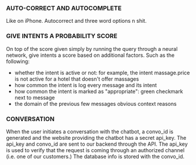 ### AUTO-CORRECT AND AUTOCOMPLETE
Like on iPhone. Autocorrect and three word options n shit.

### GIVE INTENTS A PROBABILITY SCORE
On top of the score given simply by running the query through a
neural network, give intents a score based on additional factors.
Such as the following:
- whether the intent is active or not:
  for example, the intent massage.price is not active
  for a hotel that doesn't offer massages
- how common the intent is
  log every message and its intent
- how common the intent is marked as "appropriate":
  green checkmark next to message
- the domain of the previous few messages
  obvious context reasons

### CONVERSATION
When the user initiates a conversation with the chatbot, a convo_id is generated and the website providing the chatbot has a secret api_key. The api_key and convo_id are sent to our backend through the API. The api_key is used to verify that the request is coming through an authorized channel (i.e. one of our customers.) The database info is stored with the convo_id.

